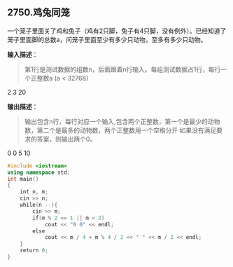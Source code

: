 ## 2750.鸡兔同笼
一个笼子里面关了鸡和兔子（鸡有2只脚，兔子有4只脚，没有例外）。已经知道了笼子里面脚的总数a，问笼子里面至少有多少只动物，至多有多少只动物。 

**输入描述**：

> 第1行是测试数据的组数n，后面跟着n行输入。每组测试数据占1行，每行一个正整数a (a < 32768)

2
3
20

**输出描述**：
> 输出包含n行，每行对应一个输入,包含两个正整数，第一个是最少的动物数，第二个是最多的动物数，两个正整数用一个空格分开
如果没有满足要求的答案，则输出两个0。

0 0
5 10


```c++
#include <iostream>
using namespace std;
int main()
{
    int n, m;
    cin >> n;
    while(n --){
        cin >> m;
        if(m % 2 == 1 || m < 2)
            cout << "0 0" << endl;
        else
            cout << m / 4 + m % 4 / 2 << " " << m / 2 << endl;
    }
    return 0;
}

```

